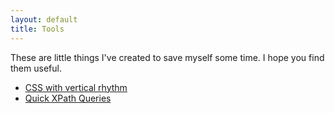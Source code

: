 ```yaml
---
layout: default
title: Tools
---
```

These are little things I've created to save myself some time. I hope you find
them useful.

- [CSS with vertical rhythm](/tools/vertical-rhythm/)
- [Quick XPath Queries](/tools/xpath/)
